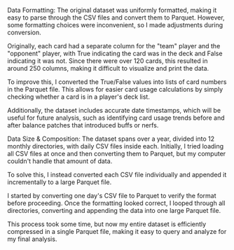 Data Formatting:
The original dataset was uniformly formatted, making it easy to parse through the CSV files and convert them to Parquet. However, some formatting choices were inconvenient, so I made adjustments during conversion.

Originally, each card had a separate column for the "team" player and the "opponent" player, with True indicating the card was in the deck and False indicating it was not. Since there were over 120 cards, this resulted in around 250 columns, making it difficult to visualize and print the data.

To improve this, I converted the True/False values into lists of card numbers in the Parquet file. This allows for easier card usage calculations by simply checking whether a card is in a player's deck list.

Additionally, the dataset includes accurate date timestamps, which will be useful for future analysis, such as identifying card usage trends before and after balance patches that introduced buffs or nerfs.

Data Size & Composition:
The dataset spans over a year, divided into 12 monthly directories, with daily CSV files inside each. Initially, I tried loading all CSV files at once and then converting them to Parquet, but my computer couldn't handle that amount of data.

To solve this, I instead converted each CSV file individually and appended it incrementally to a large Parquet file.

I started by converting one day's CSV file to Parquet to verify the format before proceeding. Once the formatting looked correct, I looped through all directories, converting and appending the data into one large Parquet file.

This process took some time, but now my entire dataset is efficiently compressed in a single Parquet file, making it easy to query and analyze for my final analysis.